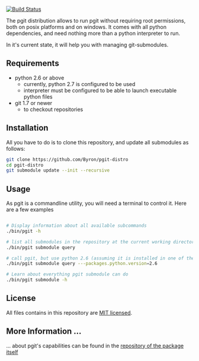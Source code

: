 [![Build Status](https://travis-ci.org/Byron/pgit-distro.svg?branch=master)](https://travis-ci.org/Byron/pgit-distro)

The pgit distribution allows to run pgit without requiring root permissions, both on posix platforms and on windows. It comes with all python dependencies, and need nothing more than a python interpreter to run.

In it's current state, it will help you with managing git-submodules.

## Requirements

* python 2.6 or above
    - currently, python 2.7 is configured to be used
    - interpreter must be configured to be able to launch executable python files
* git 1.7 or newer
    - to checkout repositories

## Installation

All you have to do is to clone this repository, and update all submodules as follows:

```bash
git clone https://github.com/Byron/pgit-distro
cd pgit-distro
git submodule update --init --recursive
```

## Usage

As pgit is a commandline utility, you will need a terminal to control it. 
Here are a few examples

```bash

# Display information about all available subcommands
./bin/pgit -h

# list all submodules in the repository at the current working directory
./bin/pgit submodule query

# call pgit, but use python 2.6 (assuming it is installed in one of the standard locations)
./bin/pgit submodule query ---packages.python.version=2.6

# Learn about everything pgit submodule can do
./bin/pgit submodule -h
```

## License

All files contains in this repository are [MIT licensed](http://opensource.org/licenses/MIT).

## More Information ...

... about pgit's capabilities can be found in the [repository of the package itself](https://github.com/Byron/pgit)
